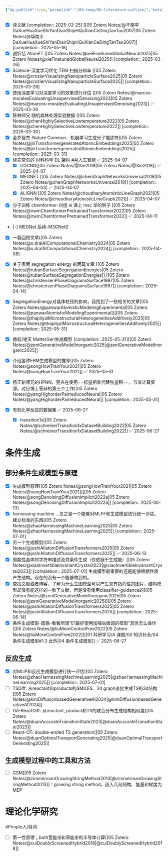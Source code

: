 ```yaml
---
{"dg-publish":true,"permalink":"/00-temp/00-literature-outline/","noteIcon":"","created":"2025-03-25T21:43","updated":"2025-07-02T11:11"}
---
```


- [x] 读文献 [completion:: 2025-03-25]  [[05 Zotero Notes/@华南平DaXueHuaXueShiYanDianShipHQuXianCeDingTanTao2007\|05 Zotero Notes/@华南平DaXueHuaXueShiYanDianShipHQuXianCeDingTanTao2007]]  [completion:: 2025-05-18]
- [x] 谢忻恬 AtomFT [[05 Zotero Notes/@xieFinetunedGlobalNeural2025\|05 Zotero Notes/@xieFinetunedGlobalNeural2025]]  [completion:: 2025-03-26]
- [x] Science-深度学习优化 TEM 扫描分辨率 [[05 Zotero Notes/@crozierVisualizingNanoparticleSurface2025\|05 Zotero Notes/@crozierVisualizingNanoparticleSurface2025]]  [completion:: 2025-03-26]
- [x] 使用深度学习对深度学习的效果进行评估 [[05 Zotero Notes/@marcos-moralesEvaluatingUnsupervisedDenoising2023\|05 Zotero Notes/@marcos-moralesEvaluatingUnsupervisedDenoising2023]] ✅ 2025-03-30
- [x] 陈林师兄 随机森林处理实验数据 [[05 Zotero Notes/@chenHighlySelectiveLowtemperature2022\|05 Zotero Notes/@chenHighlySelectiveLowtemperature2022]]  [completion:: 2025-03-30]
- [x] 金罗智杰-Nature Commun. -机器学习生成分子描述符[[05 Zotero Notes/@jinTransformergeneratedAtomicEmbeddings2025\|05 Zotero Notes/@jinTransformergeneratedAtomicEmbeddings2025]]  [completion:: 2025-03-31]
- [x] 读完常见的 材料科学 DL 架构 #AI人工智能 ✅ 2025-04-07
    - [x] CGCNN[[05 Zotero Notes/@Xie2018\|05 Zotero Notes/@Xie2018]] ✅ 2025-04-07
    - [x] MEGNET [[05 Zotero Notes/@chenGraphNetworksUniversal2019\|05 Zotero Notes/@chenGraphNetworksUniversal2019]]  [completion:: 2025-04-03] ✅ 2025-04-07
    - [x] ALIGNN [[05 Zotero Notes/@choudharyAtomisticLineGraph2021\|05 Zotero Notes/@choudharyAtomisticLineGraph2021]] ✅ 2025-04-07
- [x] 分子训练 chemformer-刘组 ai 课上 msc 举的例子 [[05 Zotero Notes/@irwinChemformerPretrainedTransformer2022\|05 Zotero Notes/@irwinChemformerPretrainedTransformer2022]] ✅ 2025-04-11
- [-] MEGNet 后续-M3GNet[[
- [x] 一篇回顾文章[[05 Zotero Notes/@o.dralAIComputationalChemistry2024\|05 Zotero Notes/@o.dralAIComputationalChemistry2024]]  [completion:: 2025-04-08]
- [x] 关于表面 segregation energy 的两篇文章 [[05 Zotero Notes/@rubanSurfaceSegregationEnergies\|05 Zotero Notes/@rubanSurfaceSegregationEnergies]] [[05 Zotero Notes/@christensenPhaseDiagramsSurface1997\|05 Zotero Notes/@christensenPhaseDiagramsSurface1997]]  [completion:: 2025-04-14]
- [x] SegregationEnergy对晶体粒径的影响，我找到了一些相关的文章[[05 Zotero Notes/@panwarAtomisticModelingExperimental\|05 Zotero Notes/@panwarAtomisticModelingExperimental]][[05 Zotero Notes/@thapliyalMicrostructuralHeterogeneitiesAdditively2025\|05 Zotero Notes/@thapliyalMicrostructuralHeterogeneitiesAdditively2025]]  [completion:: 2025-05-31]
- [x] 微软/谢天 MatterGen生成模型  [completion:: 2025-05-31][[05 Zotero Notes/@zeniGenerativeModelInorganic2025\|@zeniGenerativeModelInorganic2025]]
- [x] 介绍各种EBM生成模型的推导[[05 Zotero Notes/@songHowTrainYour2021\|05 Zotero Notes/@songHowTrainYour2021]] ✅ 2025-05-31
- [x] 杨正新师兄的HPNN，亮点在使用==标量相乘代替张量积==，节省计算资源。对应博士答辩的第三个工作[[05 Zotero Notes/@yangHighorderPairreducedNeural\|05 Zotero Notes/@yangHighorderPairreducedNeural]]  [completion:: 2025-05-31]

    
- [x] 有机化学反应的数据集 ✅ 2025-06-27
    - [x] transition1x[[05 Zotero Notes/@schreinerTransition1xDatasetBuilding2022\|05 Zotero Notes/@schreinerTransition1xDatasetBuilding2022]] ✅ 2025-06-27
# 条件生成
## 部分条件生成模型与原理
- [x] 生成模型原理[[05 Zotero Notes/@songHowTrainYour2021\|05 Zotero Notes/@songHowTrainYour2021]][[05 Zotero Notes/@songDenoisingDiffusionImplicit2022a\|05 Zotero Notes/@songDenoisingDiffusionImplicit2022a]]  [completion:: 2025-06-13]
- [x] harnessing machine ...总之是一个能够对MLFF和生成模型进行统一评估，建立标准的东西[[05 Zotero Notes/@zhaoHarnessingMachineLearning2025\|05 Zotero Notes/@zhaoHarnessingMachineLearning2025]]  [completion:: 2025-07-01]
- [x] 另一个生成模型[[05 Zotero Notes/@joshiAllatomDiffusionTransformers2025\|05 Zotero Notes/@joshiAllatomDiffusionTransformers2025]] ✅ 2025-06-13
- [x] 周期性晶体的字符串描述及其条件生成（仅依据于生成能）[[05 Zotero Notes/@xiaoInvertibleInvariantCrystal2023\|@xiaoInvertibleInvariantCrystal2023]]  [completion:: 2025-07-01]
生成模型最重要的还是能够根据性质产生结构。现在的没有一个能够做到的。
- [x] 查找文献或者博客，了解为什么生图模型可以产生具有指向性的图片，结构模型却没有能这样的--看了文献，但是没有使用classifier-guidance的[[05 Zotero Notes/@zeniGenerativeModelInorganic2025\|05 Zotero Notes/@zeniGenerativeModelInorganic2025]][[05 Zotero Notes/@joshiAllatomDiffusionTransformers2025\|05 Zotero Notes/@joshiAllatomDiffusionTransformers2025]]  [completion:: 2025-06-14]
- [x] 条件生成模型-图像-看看所谓“E1最好使用加噪后微调的模型”具体怎么操作[[05 Zotero Notes/@liuMoreControlFree2022\|05 Zotero Notes/@liuMoreControlFree2022]][[01 科研学习/A 课题/00 知识补全/04 条件生成模型#1.3 此外\|04 条件生成模型]] ✅ 2025-06-27
## 反应生成
- [x] 对MLIP和反应生成模型进行统一评估[[05 Zotero Notes/@zhaoHarnessingMachineLearning2025\|@zhaoHarnessingMachineLearning2025]]  [completion:: 2025-07-01]
- [ ] TSDiff: 从reactant和products的SMILES、2d graph直接生成TS的3d结构[[05 Zotero Notes/@kimDiffusionbasedGenerativeAI2024\|@kimDiffusionbasedGenerativeAI2024]]
- [ ] OA-ReactDiff: 从reactant, product和TS的联合分布生成结构相似度[[05 Zotero Notes/@duanAccurateTransitionState2023\|@duanAccurateTransitionState2023]]
- [ ] React-OT: double-ended TS generation[[05 Zotero Notes/@duanOptimalTransportGenerating2025\|@duanOptimalTransportGenerating2025]]
## 生成模型过程中的工具和方法
- [ ] GSM[[05 Zotero Notes/@zimmermanGrowingStringMethod2013\|@zimmermanGrowingStringMethod2013]]：growing string method，嵌入几何结构、能量和梯度为MEP

# 理论化学研究
#People人/蒋鸿 
- [ ] 第一性原理；both宽能带和窄能带的半导体计算[[05 Zotero Notes/@cuiDoublyScreenedHybrid2018\|@cuiDoublyScreenedHybrid2018]]